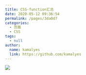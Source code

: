 ```yaml
---
title: CSS-function汇总
date: 2020-05-12 09:36:54
permalink: /pages/3da0d7
categories: 
  - 页面
  - CSS
tags: 
  - null
author: 
  name: kamalyes
  link: https://github.com/kamalyes
---
```

![](https://www.yuyanqing.cn/oss/image-bed/col/frontend/8859986335f24db4a4f13bbe9158d6bd.png)
